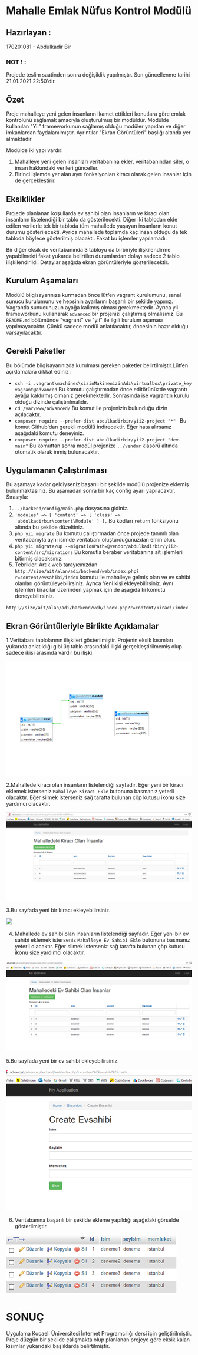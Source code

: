 # Mahalle Emlak Nüfus Kontrol Modülü
 
## Hazırlayan :
170201081 - Abdulkadir Bir
### NOT ! : 
Projede teslim saatinden sonra değişiklik yapılmıştır. Son güncellenme tarihi 21.01.2021 22:50'dir.

## Özet
 Proje mahalleye yeni gelen insanların ikamet ettikleri konutlara göre emlak kontrolünü sağlamak amacıyla oluşturulmuş bir modüldür. Modülde kullanılan "Yii" frameworkunun sağlamış olduğu modüler yapıdan ve diğer imkanlardan faydalanılmıştır. Ayrıntılar "Ekran Görüntüleri" başlığı altında yer almaktadır
 
 Modülde iki yapı vardır:
1. Mahalleye yeni gelen insanları veritabanına ekler, veritabanından siler, o insan hakkındaki verileri günceller.
2. Birinci işlemde yer alan aynı fonksiyonları kiracı olarak gelen insanlar için de gerçekleştirir.

## Eksiklikler
Projede planlanan koşullarda ev sahibi olan insanların ve kiracı olan insanların listelendiği bir tablo da gösterilecekti. Diğer iki tablodan elde edilen verilerle tek bir tabloda tüm mahallede yaşayan insanların konut durumu gösterilecekti. Ayrıca mahallede toplamda kaç insan olduğu da tek tabloda böylece gösterilmiş olacaktı. Fakat bu işlemler yapılamadı.

Bir diğer eksik de veritabanında 3 tabloyu da birbiriyle ilişkilendirme yapabilmekti fakat yukarda belirtilen durumlardan dolayı sadece 2 tablo ilişkilendirildi. Detaylar aşağıda ekran görüntüleriyle gösterilecektir.

## Kurulum Aşamaları 
Modülü bilgisayarınıza kurmadan önce lütfen vagrant kurulumunu, sanal sunucu kurulumunu ve hepsinin ayarlarını başarılı bir şekilde yapınız. Vagrantla sunucunuzun ayağa kalkmış olması gerekmektedir. Ayrıca yii frameworkunu kullanarak `advanced` bir projenizi çalıştırmış olmalısınız. Bu `README.md` bölümünde "vagrant" ve "yii" ile ilgili kurulum aşaması yapılmayacaktır. Çünkü sadece modül anlatılacaktır, öncesinin hazır olduğu varsayılacaktır.

## Gerekli Paketler
Bu bölümde bilgisayarınızda kurulması gereken paketler belirtilmiştir.Lütfen açıklamalara dikkat ediniz :
- `ssh -i .vagrant\machines\sizinMakinenizinAdı\virtualbox\private_key vagrant@advanced` Bu komutu çalıştırmadan önce editörünüzde vagrantı ayağa kaldırmış olmanız gerekmektedir. Sonrasında ise vagrantın kurulu olduğu dizinde çalıştırılmalıdır.
- `cd /var/www/advanced/` Bu komut ile projenizin bulunduğu dizin açılacaktır.
- `composer require --prefer-dist abdulkadirbir/yii2-project "*" ` Bu komut Github'dan gerekli modülü indirecektir. Eğer hata alırsanız aşağıdaki komutu deneyiniz.
- `composer require --prefer-dist abdulkadirbir/yii2-project "dev-main"` Bu komuttan sonra modül projenize `../vendor` klasörü altında otomatik olarak inmiş bulunacaktır.

## Uygulamanın Çalıştırılması
Bu aşamaya kadar geldiyseniz başarılı bir şekilde modülü projenize eklemiş bulunmaktasınız. Bu aşamadan sonra bir kaç config ayarı yapılacaktır. Sırasıyla:
1. `../backend/config/main.php` dosyasına gidiniz.
2. `'modules' => [
        'content' => [
           'class' => 'abdulkadirbir\content\Module'
        ]
    ],` 
    Bu kodları `return` fonksiyonu altında bu şekilde düzeltiniz.  
 3. `php yii migrate` Bu komutu çalıştırmadan önce projede tanımlı olan veritabanıyla aynı isimde veritabanı oluşturduğunuzdan emin olun.
 4. `php yii migrate/up --migrationPath=@vendor/abdulkadirbir/yii2-content/src/migrations` Bu komutla beraber veritabanına ait işlemleri bitirmiş olacaksınız.
 5. Tebrikler. Artık web tarayıcınızdan `http://size/ait/alan/adi/backend/web/index.php?r=content/evsahibi/index` komutu ile mahalleye gelmiş olan ve ev sahibi olanları görüntüleyebilirsiniz. Ayrıca Yeni kişi ekleyebilirsiniz. Aynı işlemleri kiracılar üzerinden yapmak için de aşağıda ki komutu deneyebilirsiniz.
 
 `http://size/ait/alan/adi/backend/web/index.php?r=content/kiraci/index`


## Ekran Görüntüleriyle Birlikte Açıklamalar
1.Veritabanı tablolarının ilişkileri gösterilmiştir. Projenin eksik kısımları yukarıda anlatıldığı gibi üç tablo arasındaki ilişki gerçekleştirilmemiş olup sadece ikisi arasında vardır bu ilişki.

![](imgs/Screenshot_1.png)

2.Mahallede kiracı olan insanların listelendiği sayfadır. Eğer yeni bir kiracı eklemek isterseniz `Mahalleye Kiracı Ekle` butonuna basmanız yeterli olacaktır. Eğer silmek isterseniz sağ tarafta bulunan çöp kutusu ikonu size yardımcı olacaktır.

![](imgs/Screenshot_2.png)

3.Bu sayfada yeni bir kiracı ekleyebilirsiniz.

![](imgs/Screenshots_3.png)

4. Mahallede ev sahibi olan insanların listelendiği sayfadır. Eğer yeni bir ev sahibi eklemek isterseniz `Mahalleye Ev Sahibi Ekle` butonuna basmanız yeterli olacaktır. Eğer silmek isterseniz sağ tarafta bulunan çöp kutusu ikonu size yardımcı olacaktır.

![](imgs/Screenshot_4.png)

5.Bu sayfada yeni bir ev sahibi ekleyebilirsiniz.

![](imgs/Screenshot_5.png)

6. Veritabanına başarılı bir şekilde ekleme yapıldığı aşağıdaki görselde gösterilmiştir.

![](imgs/Screenshot_6.png)



# SONUÇ 
Uygulama Kocaeli Üniversitesi İnternet Programcılığı dersi için geliştirilmiştir. Proje düzgün bir şekilde çalışmakta olup planlanan projeye göre eksik kalan kısımlar yukarıdaki başlıklarda belirtilmiştir.
